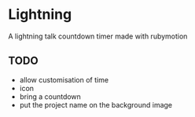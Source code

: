# Lightning

A lightning talk countdown timer made with rubymotion

## TODO

* allow customisation of time
* icon
* bring a countdown
* put the project name on the background image
